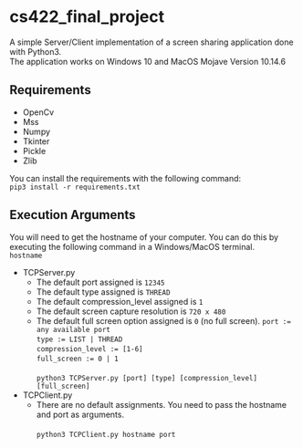 # cs422_final_project

A simple Server/Client implementation of a screen sharing application done with Python3. <br/>
The application works on Windows 10 and MacOS Mojave Version 10.14.6

## Requirements
- OpenCv
- Mss
- Numpy
- Tkinter
- Pickle
- Zlib

You can install the requirements with the following command: <br/>
`pip3 install -r requirements.txt`

## Execution Arguments

You will need to get the hostname of your computer. You can do this by executing the following command in a Windows/MacOS terminal. <br/>
`hostname`

- TCPServer.py <br/>
    - The default port assigned is `12345`
    - The default type assigned is `THREAD`
    - The default compression_level assigned is `1`
    - The default screen capture resolution is `720 x 480` <br/>
    - The default full screen option assigned is `0` (no full screen).
`port := any available port` <br/>
`type := LIST | THREAD` <br/>
`compression_level := [1-6]` <br/>
`full_screen := 0 | 1` <br/> <br/>
`python3 TCPServer.py [port] [type] [compression_level] [full_screen]` <br/>
- TCPClient.py <br/>
    - There are no default assignments. You need to pass the hostname and port as arguments. <br/> <br/>
`python3 TCPClient.py hostname port`